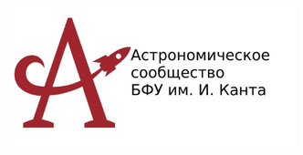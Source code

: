 # <a href="https://astromodel.ru"><img alt="NumPy" src="./configurator/static/images/logo.png"></a>
